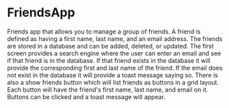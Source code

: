 # FriendsApp
Friends app that allows you to manage a group of friends.  A friend is defined as having a first name, last name, and an email address.  The friends are stored in 
a database and can be added, deleted, or updated.  The first screen provides a search engine where the user can enter an email and see if that friend is in the 
database.  If that friend exists in the database it will provide the corresponding first and last name of the friend.  If the email does not exist in the database 
it will provide a toast message saying so.  There is also a show friends button which will list friends as buttons in a grid layout.  Each button will have the 
friend's first name, last name, and email on it.  Buttons can be clicked and a toast message will appear.


